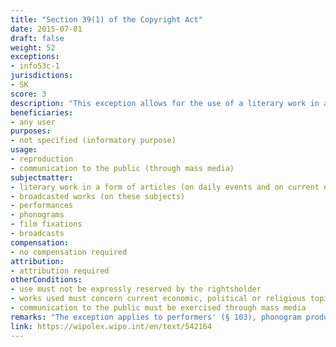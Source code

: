 ```yaml
---
title: "Section 39(1) of the Copyright Act"
date: 2015-07-01
draft: false
weight: 52
exceptions:
- info53c-1
jurisdictions:
- SK
score: 3
description: "This exception allows for the use of a literary work in a form of an article or a broadcasted work concerning current economic, political or religious topics by making a copy or communication to the public through mass media, unless such use is expressly reserved." 
beneficiaries:
- any user 
purposes: 
- not specified (informatory purpose)
usage:
- reproduction
- communication to the public (through mass media)
subjectmatter:
- literary work in a form of articles (on daily events and on current economic or political topics)
- broadcasted works (on these subjects)
- performances
- phonograms
- film fixations
- broadcasts
compensation:
- no compensation required
attribution: 
- attribution required
otherConditions: 
- use must not be expressly reserved by the rightsholder
- works used must concern current economic, political or religious topics
- communication to the public must be exercised through mass media
remarks: "The exception applies to performers' (§ 103), phonogram producers' (§113), audiovisual producers' (§121) and broadcasters' (§127.1) rights.<br /><br />Pursuant to §35(1) of the Copyright Act, the name of the author or his pseudonym, if it is not an anonymous work, as well as the work title and source, must be stated in all cases under §37 and § 39.<br /><br />There is no definition of 'mass media'. The Slovak Constitutional Court proclaimed in 2015 that the social network Facebook should not be considered 'mass media', however this finding was made in a copmletely diferent context, namely - political advertising in a pre-election period. (see Olsovsky, S. and Jost, J. (2019) Slovak Republic. In: Lindner, B. and Shapiro T. (eds.) Copyright in the Information Society, p. 832.)"
link: https://wipolex.wipo.int/en/text/542164
---
```

